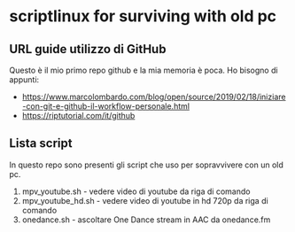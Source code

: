 # scriptlinux for surviving with old pc
## URL guide utilizzo di GitHub
Questo è il mio primo repo github e la mia memoria è poca. Ho bisogno di appunti:
* https://www.marcolombardo.com/blog/open/source/2019/02/18/iniziare-con-git-e-github-il-workflow-personale.html
* https://riptutorial.com/it/github

## Lista script
In questo repo sono presenti gli script che uso per sopravvivere con un old pc.
1. mpv_youtube.sh - vedere video di youtube da riga di comando
2. mpv_youtube_hd.sh - vedere video di youtube in hd 720p da riga di comando
3. onedance.sh - ascoltare One Dance stream in AAC da onedance.fm
